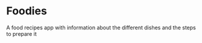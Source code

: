 # Foodies
A food recipes app with information about the different dishes and the steps to prepare it
